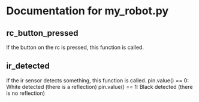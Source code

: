 # Documentation for my_robot.py 

## rc_button_pressed 
If the button on the rc is pressed, this function is called.

## ir_detected 
If the ir sensor detects something, this function is called.
pin.value() == 0: White detected (there is a reflection)
pin.value() == 1: Black detected (there is no reflection)


